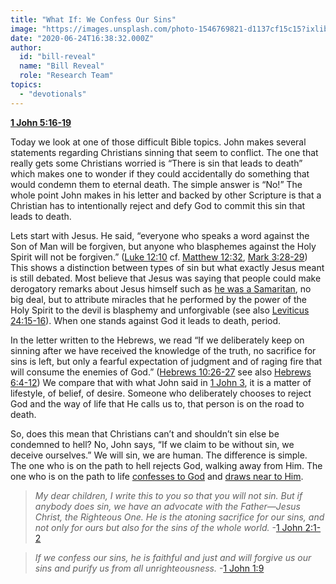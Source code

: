 ```yaml
---
title: "What If: We Confess Our Sins"
image: "https://images.unsplash.com/photo-1546769821-d1137cf15c15?ixlib=rb-1.2.1&q=85&fm=jpg&crop=entropy&cs=srgb&ixid=eyJhcHBfaWQiOjk2NjF9"
date: "2020-06-24T16:38:32.000Z"
author:
  id: "bill-reveal"
  name: "Bill Reveal"
  role: "Research Team"
topics:
  - "devotionals"
---
```

[**1 John 5:16-19**][1]

Today we look at one of those difficult Bible topics. John makes several statements regarding Christians sinning that seem to conflict. The one that really gets some Christians worried is “There is sin that leads to death” which makes one to wonder if they could accidentally do something that would condemn them to eternal death. The simple answer is “No!” The whole point John makes in his letter and backed by other Scripture is that a Christian has to intentionally reject and defy God to commit this sin that leads to death.

Lets start with Jesus. He said, “everyone who speaks a word against the Son of Man will be forgiven, but anyone who blasphemes against the Holy Spirit will not be forgiven.” ([Luke 12:10][2] cf. [Matthew 12:32][3], [Mark 3:28-29][4]) This shows a distinction between types of sin but what exactly Jesus meant is still debated. Most believe that Jesus was saying that people could make derogatory remarks about Jesus himself such as [he was a Samaritan][11], no big deal, but to attribute miracles that he performed by the power of the Holy Spirit to the devil is blasphemy and unforgivable (see also [Leviticus 24:15-16][5]). When one stands against God it leads to death, period.

In the letter written to the Hebrews, we read “If we deliberately keep on sinning after we have received the knowledge of the truth, no sacrifice for sins is left, but only a fearful expectation of judgment and of raging fire that will consume the enemies of God.” ([Hebrews 10:26-27][6] see also [Hebrews 6:4-12][7]) We compare that with what John said in [1 John 3][8], it is a matter of lifestyle, of belief, of desire. Someone who deliberately chooses to reject God and the way of life that He calls us to, that person is on the road to death.

So, does this mean that Christians can’t and shouldn’t sin else be condemned to hell? No, John says, “If we claim to be without sin, we deceive ourselves.” We will sin, we are human. The difference is simple. The one who is on the path to hell rejects God, walking away from Him. The one who is on the path to life [confesses to God][9] and [draws near to Him][12].

> _My dear children, I write this to you so that you will not sin. But if anybody does sin, we have an advocate with the Father—Jesus Christ, the Righteous One. He is the atoning sacrifice for our sins, and not only for ours but also for the sins of the whole world._ -[1 John 2:1-2][10]

> _If we confess our sins, he is faithful and just and will forgive us our sins and purify us from all unrighteousness._ -[1 John 1:9][9]

[1]: https://biblehub.com/1_john/5.htm
[2]: https://biblehub.com/luke/12-10.htm
[3]: https://biblehub.com/matthew/12-32.htm
[4]: https://biblehub.com/mark/3-29.htm
[5]: https://biblehub.com/leviticus/24-16.htm
[6]: https://biblehub.com/hebrews/10-26.htm
[7]: https://www.bible.com/111/heb.6.4-12
[8]: https://biblehub.com/1_john/3.htm
[9]: https://biblehub.com/1_john/1-9.htm
[10]: https://biblehub.com/1_john/2.htm
[11]: https://biblehub.com/john/8-48.htm
[12]: https://biblehub.com/james/4-8.htm
